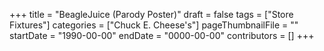 +++
title = "BeagleJuice (Parody Poster)"
draft = false
tags = ["Store Fixtures"]
categories = ["Chuck E. Cheese's"]
pageThumbnailFile = ""
startDate = "1990-00-00"
endDate = "0000-00-00"
contributors = []
+++
